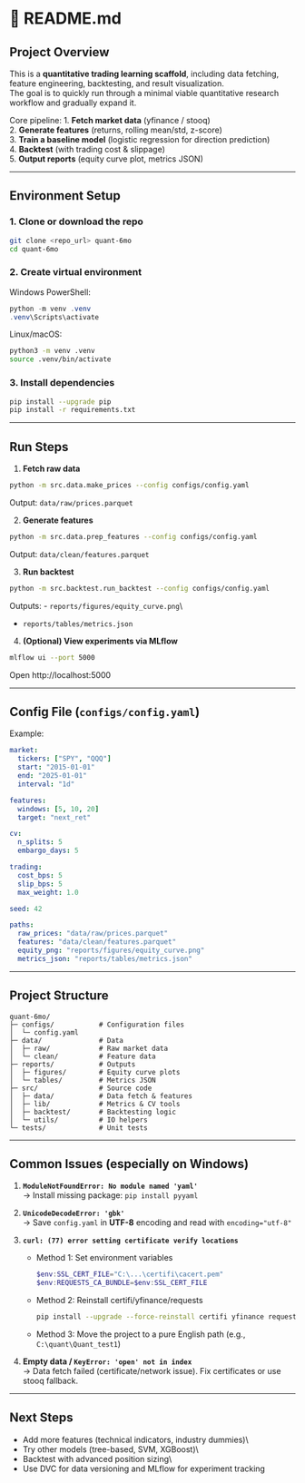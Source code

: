 # 📘 README.md

## Project Overview

This is a **quantitative trading learning scaffold**, including data
fetching, feature engineering, backtesting, and result visualization.\
The goal is to quickly run through a minimal viable quantitative
research workflow and gradually expand it.

Core pipeline: 1. **Fetch market data** (yfinance / stooq)\
2. **Generate features** (returns, rolling mean/std, z-score)\
3. **Train a baseline model** (logistic regression for direction
prediction)\
4. **Backtest** (with trading cost & slippage)\
5. **Output reports** (equity curve plot, metrics JSON)

------------------------------------------------------------------------

## Environment Setup

### 1. Clone or download the repo

``` bash
git clone <repo_url> quant-6mo
cd quant-6mo
```

### 2. Create virtual environment

Windows PowerShell:

``` powershell
python -m venv .venv
.venv\Scripts\activate
```

Linux/macOS:

``` bash
python3 -m venv .venv
source .venv/bin/activate
```

### 3. Install dependencies

``` bash
pip install --upgrade pip
pip install -r requirements.txt
```

------------------------------------------------------------------------

## Run Steps

1.  **Fetch raw data**

``` bash
python -m src.data.make_prices --config configs/config.yaml
```

Output: `data/raw/prices.parquet`

2.  **Generate features**

``` bash
python -m src.data.prep_features --config configs/config.yaml
```

Output: `data/clean/features.parquet`

3.  **Run backtest**

``` bash
python -m src.backtest.run_backtest --config configs/config.yaml
```

Outputs: - `reports/figures/equity_curve.png`\
- `reports/tables/metrics.json`

4.  **(Optional) View experiments via MLflow**

``` bash
mlflow ui --port 5000
```

Open http://localhost:5000

------------------------------------------------------------------------

## Config File (`configs/config.yaml`)

Example:

``` yaml
market:
  tickers: ["SPY", "QQQ"]
  start: "2015-01-01"
  end: "2025-01-01"
  interval: "1d"

features:
  windows: [5, 10, 20]
  target: "next_ret"

cv:
  n_splits: 5
  embargo_days: 5

trading:
  cost_bps: 5
  slip_bps: 5
  max_weight: 1.0

seed: 42

paths:
  raw_prices: "data/raw/prices.parquet"
  features: "data/clean/features.parquet"
  equity_png: "reports/figures/equity_curve.png"
  metrics_json: "reports/tables/metrics.json"
```

------------------------------------------------------------------------

## Project Structure

``` text
quant-6mo/
├─ configs/           # Configuration files
│  └─ config.yaml
├─ data/              # Data
│  ├─ raw/            # Raw market data
│  └─ clean/          # Feature data
├─ reports/           # Outputs
│  ├─ figures/        # Equity curve plots
│  └─ tables/         # Metrics JSON
├─ src/               # Source code
│  ├─ data/           # Data fetch & features
│  ├─ lib/            # Metrics & CV tools
│  ├─ backtest/       # Backtesting logic
│  └─ utils/          # IO helpers
└─ tests/             # Unit tests
```

------------------------------------------------------------------------

## Common Issues (especially on Windows)

1.  **`ModuleNotFoundError: No module named 'yaml'`**\
    → Install missing package: `pip install pyyaml`

2.  **`UnicodeDecodeError: 'gbk'`**\
    → Save `config.yaml` in **UTF-8** encoding and read with
    `encoding="utf-8"`

3.  **`curl: (77) error setting certificate verify locations`**

    -   Method 1: Set environment variables

        ``` powershell
        $env:SSL_CERT_FILE="C:\...\certifi\cacert.pem"
        $env:REQUESTS_CA_BUNDLE=$env:SSL_CERT_FILE
        ```

    -   Method 2: Reinstall certifi/yfinance/requests

        ``` bash
        pip install --upgrade --force-reinstall certifi yfinance requests
        ```

    -   Method 3: Move the project to a pure English path (e.g.,
        `C:\quant\Quant_test1`)

4.  **Empty data / `KeyError: 'open' not in index`**\
    → Data fetch failed (certificate/network issue). Fix certificates or
    use stooq fallback.

------------------------------------------------------------------------

## Next Steps

-   Add more features (technical indicators, industry dummies)\
-   Try other models (tree-based, SVM, XGBoost)\
-   Backtest with advanced position sizing\
-   Use DVC for data versioning and MLflow for experiment tracking
